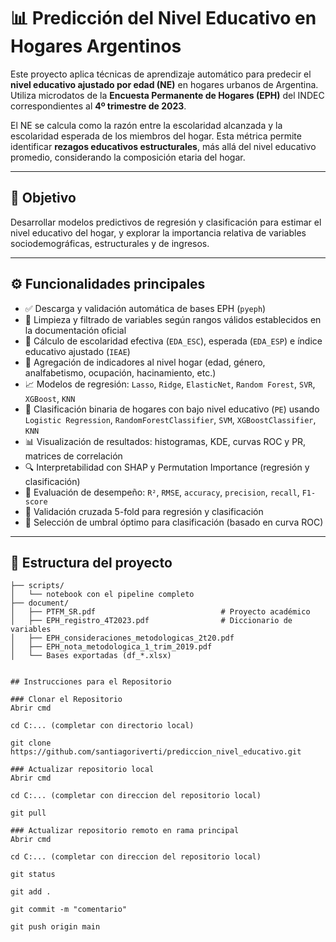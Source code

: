 # 📊 Predicción del Nivel Educativo en Hogares Argentinos

Este proyecto aplica técnicas de aprendizaje automático para predecir el **nivel educativo ajustado por edad (NE)** en hogares urbanos de Argentina. Utiliza microdatos de la **Encuesta Permanente de Hogares (EPH)** del INDEC correspondientes al **4º trimestre de 2023**.

El NE se calcula como la razón entre la escolaridad alcanzada y la escolaridad esperada de los miembros del hogar. Esta métrica permite identificar **rezagos educativos estructurales**, más allá del nivel educativo promedio, considerando la composición etaria del hogar.

---

## 📌 Objetivo

Desarrollar modelos predictivos de regresión y clasificación para estimar el nivel educativo del hogar, y explorar la importancia relativa de variables sociodemográficas, estructurales y de ingresos.

---

## ⚙️ Funcionalidades principales

- ✅ Descarga y validación automática de bases EPH (`pyeph`)
- 🧹 Limpieza y filtrado de variables según rangos válidos establecidos en la documentación oficial
- 🧠 Cálculo de escolaridad efectiva (`EDA_ESC`), esperada (`EDA_ESP`) e índice educativo ajustado (`IEAE`)
- 🏡 Agregación de indicadores al nivel hogar (edad, género, analfabetismo, ocupación, hacinamiento, etc.)
- 📈 Modelos de regresión: `Lasso`, `Ridge`, `ElasticNet`, `Random Forest`, `SVR`, `XGBoost`, `KNN`
- 🧮 Clasificación binaria de hogares con bajo nivel educativo (`PE`) usando `Logistic Regression`, `RandomForestClassifier`, `SVM`, `XGBoostClassifier`, `KNN`
- 📊 Visualización de resultados: histogramas, KDE, curvas ROC y PR, matrices de correlación
- 🔍 Interpretabilidad con SHAP y Permutation Importance (regresión y clasificación)
- 🧪 Evaluación de desempeño: `R²`, `RMSE`, `accuracy`, `precision`, `recall`, `F1-score`
- 🔁 Validación cruzada 5-fold para regresión y clasificación
- 🎯 Selección de umbral óptimo para clasificación (basado en curva ROC)

---

## 📁 Estructura del proyecto

```text
├── scripts/
│   └── notebook con el pipeline completo
├── document/
│   ├── PTFM_SR.pdf                            # Proyecto académico
│   ├── EPH_registro_4T2023.pdf                # Diccionario de variables
│   ├── EPH_consideraciones_metodologicas_2t20.pdf
│   ├── EPH_nota_metodologica_1_trim_2019.pdf
│   └── Bases exportadas (df_*.xlsx)


## Instrucciones para el Repositorio

### Clonar el Repositorio
Abrir cmd

cd C:... (completar con directorio local)

git clone https://github.com/santiagoriverti/prediccion_nivel_educativo.git

### Actualizar repositorio local
Abrir cmd 

cd C:... (completar con direccion del repositorio local)

git pull

### Actualizar repositorio remoto en rama principal
Abrir cmd

cd C:... (completar con direccion del repositorio local)

git status

git add .

git commit -m "comentario"

git push origin main
